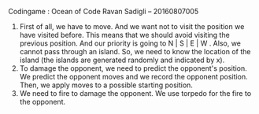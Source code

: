 Codingame : Ocean of Code
Ravan Sadigli – 20160807005
1.	First of all, we have to move. And we want not to visit the position we have visited before. This means that we should avoid visiting the previous position. And our priority is going to N | S | E | W . Also, we cannot pass through an island. So, we need to know the location of the island (the islands are generated randomly and indicated by x).
2.	To damage the opponent, we need to predict the opponent's position. We predict the opponent moves and we record the opponent position. Then, we apply moves to a possible starting position.
3.	We need to fire to damage the opponent. We use torpedo for the fire to the opponent.


